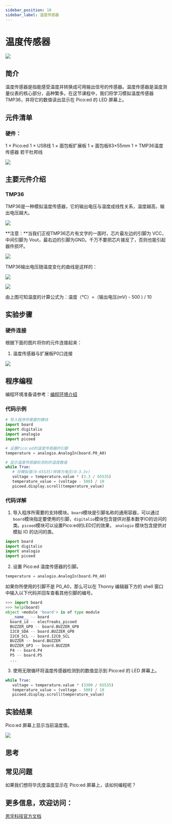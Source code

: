 ```yaml
---
sidebar_position: 10
sidebar_label: 温度传感器
---
```


# 温度传感器

![](./images/pico-ed-starter-kit-case-07-01.png)

## 简介
温度传感器是指能感受温度并转换成可用输出信号的传感器。温度传感器是温度测量仪表的核心部分，品种繁多。在这节课程中，我们将学习模拟温度传感器 TMP36，并将它的数值读出显示在 Pico:ed 的 LED 屏幕上。

## 元件清单

### 硬件：
1 × Pico:ed
1 × USB线
1 × 面包板扩展板
1 × 面包板83×55mm
1 × TMP36温度传感器
若干杜邦线

![](./images/pico-ed-starter-kit-case-07-02.png)


## 主要元件介绍

### TMP36
TMP36是一种模拟温度传感器，它的输出电压与温度成线性关系，温度越高，输出电压越大。

![](./images/pico-ed-starter-kit-case-07-03.png)

**注意：**当我们正视TMP36芯片有文字的一面时，芯片最左边的引脚为 VCC，中间引脚为 Vout，最右边的引脚为GND。千万不要把芯片接反了，否则也能引起器件损坏。

![](./images/pico-ed-starter-kit-case-07-04.png)

TMP36输出电压随温度变化的曲线是这样的：

![](./images/pico-ed-starter-kit-case-07-05.png)

![](./images/pico-ed-starter-kit-case-07-06.png)

由上图可知温度的计算公式为：温度（℃）=（输出电压(mV) - 500 ) / 10

## 实验步骤

### 硬件连接
根据下面的图片将你的元件连接起来：

1. 温度传感器与扩展板P0口连接

![](./images/pico-ed-starter-kit-case-07-07.png)


## 程序编程
编程环境准备请参考：[编程环境介绍](https://www.yuque.com/elecfreaks-learn/picoed/er7nuh)

### 代码示例
```python
# 导入程序所需要的模块
import board
import digitalio
import analogio
import picoed

# 设置Pico:ed的温度传感器的引脚
temperature = analogio.AnalogIn(board.P0_A0)

# 显示温度传感器检测到的温度数值
while True:
   # 将模拟值(0-65535)转换为电压(0-3.3v)
   voltage = temperature.value * (3.3 / 65535)
   temperature_value = (voltage - 500) / 10
   picoed.display.scroll(temperature_value)
```

### 代码详解

1. 导入程序所需要的支持模块。`board`模块是引脚名称的通用容器，可以通过`board`模块指定要使用的引脚，`digitalio`模块包含提供对基本数字IO的访问的类。`picoed`模块可以设置Pico:ed的LED灯的效果， `analogio` 模块包含提供对模拟 IO 的访问的类。
```python
import board
import digitalio
import analogio
import picoed
```

2. 设置 Pico:ed 温度传感器的引脚。
```python
temperature = analogio.AnalogIn(board.P0_A0)
```
如果你所使用的引脚不是 P0_A0，那么可以在 Thonny 编辑器下方的 shell 窗口中输入以下代码并回车查看其他引脚的编号。
```python
>>> import board
>>> help(board)
object <module 'board'> is of type module
  __name__ -- board
  board_id -- elecfreaks_picoed
  BUZZER_GP0 -- board.BUZZER_GP0
  I2C0_SDA -- board.BUZZER_GP0
  I2C0_SCL -- board.I2C0_SCL
  BUZZER -- board.BUZZER
  BUZZER_GP3 -- board.BUZZER
  P4 -- board.P4
  P5 -- board.P5
  ...
```

3. 使用无限循环将温度传感器检测到的数值显示到 Pico:ed 的 LED 屏幕上。
```python
while True:
   voltage = temperature.value * (3300 / 65535)
   temperature_value = (voltage - 500) / 10
   picoed.display.scroll(temperature_value)
```

## 实验结果
Pico:ed 屏幕上显示当前温度值。

![](./images/pico-ed-starter-kit-case-07.gif)


## 思考

## 常见问题
如果我们想将华氏度温度显示在 Pico:ed 屏幕上，该如何编程呢？

## 更多信息，欢迎访问：
[恩孚科技官方文档](https://www.elecfreaks.com/learn-en/)
